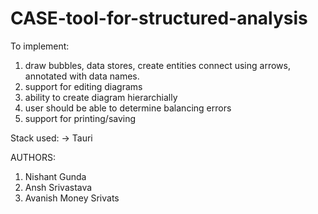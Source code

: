 # CASE-tool-for-structured-analysis
To implement:
1. draw bubbles, data stores, create entities connect using arrows, annotated with data names.
2. support for editing diagrams
3.  ability to create diagram hierarchially
4. user should be able to determine balancing errors
5. support for printing/saving


Stack used:
-> Tauri

AUTHORS:
1. Nishant Gunda
2. Ansh Srivastava
3. Avanish Money Srivats



